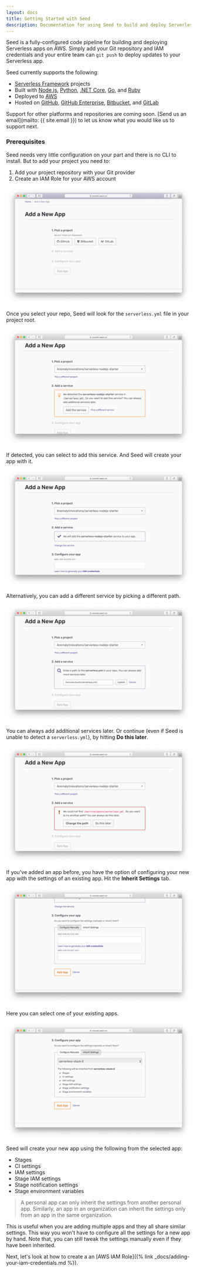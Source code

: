```yaml
---
layout: docs
title: Getting Started with Seed
description: Documentation for using Seed to build and deploy Serverless apps
---
```


Seed is a fully-configured code pipeline for building and deploying Serverless apps on AWS. Simply add your Git repository and IAM credentials and your entire team can `git push` to deploy updates to your Serverless app.

Seed currently supports the following:

- [Serverless Framework](https://serverless.com/framework/) projects
- Built with [Node.js](https://nodejs.org/en/), [Python](https://www.python.org), [.NET Core](https://github.com/dotnet/core), [Go](https://golang.org/), and [Ruby](https://www.ruby-lang.org/en/)
- Deployed to [AWS](https://aws.amazon.com)
- Hosted on [GitHub](https://github.com), [GitHub Enterprise](https://github.com/enterprise), [Bitbucket](https://bitbucket.org/), and [GitLab](https://gitlab.com)

Support for other platforms and repositories are coming soon. [Send us an email](mailto: {{ site.email }}) to let us know what you would like us to support next.

### Prerequisites

Seed needs very little configuration on your part and there is no CLI to install. But to add your project you need to:

1. Add your project repository with your Git provider
2. Create an IAM Role for your AWS account

![Create a new app](/assets/docs/index/create-a-new-app.png)

Once you select your repo, Seed will look for the `serverless.yml` file in your project root.

![Auto-detect serverless.yml for new app](/assets/docs/index/auto-detect-serverless-yml-for-new-app.png)

If detected, you can select to add this service. And Seed will create your app with it.

![Confirm default service for new app](/assets/docs/index/confirm-default-service-for-new-app.png)

Alternatively, you can add a different service by picking a different path.

![Pick different default service for new app](/assets/docs/index/pick-different-default-service-for-new-app.png)

You can always add additional services later. Or continue (even if Seed is unable to detect a `serverless.yml`), by hitting **Do this later**.

![Continue without detecting service for new app](/assets/docs/index/continue-without-detecting-service-for-new-app.png)

If you've added an app before, you have the option of configuring your new app with the settings of an existing app. Hit the **Inherit Settings** tab.

![Switch to inherit settings tab for new app](/assets/docs/index/switch-to-inherit-settings-tab-for-new-app.png)

Here you can select one of your existing apps.

![Select existing app settings for new app](/assets/docs/index/select-existing-app-settings-for-new-app.png)

Seed will create your new app using the following from the selected app:

- Stages
- CI settings
- IAM settings
- Stage IAM settings
- Stage notification settings
- Stage environment variables

> A personal app can only inherit the settings from another personal app. Similarly, an app in an organization can inherit the settings only from an app in the same organization.

This is useful when you are adding multiple apps and they all share similar settings. This way you won't have to configure all the settings for a new app by hand. Note that, you can still tweak the settings manually even if they have been inherited.

Next, let's look at how to create a an [AWS IAM Role]({% link _docs/adding-your-iam-credentials.md %}).
